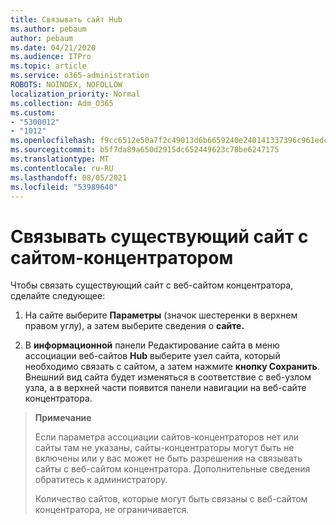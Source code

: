 ```yaml
---
title: Связывать сайт Hub
ms.author: pebaum
author: pebaum
ms.date: 04/21/2020
ms.audience: ITPro
ms.topic: article
ms.service: o365-administration
ROBOTS: NOINDEX, NOFOLLOW
localization_priority: Normal
ms.collection: Adm_O365
ms.custom:
- "5300012"
- "1012"
ms.openlocfilehash: f9cc6512e50a7f2c49013d6b6659240e240141337396c961edc04225e130f54b
ms.sourcegitcommit: b5f7da89a650d2915dc652449623c78be6247175
ms.translationtype: MT
ms.contentlocale: ru-RU
ms.lasthandoff: 08/05/2021
ms.locfileid: "53989640"
---
```

# <a name="associate-existing-site-with-a-hub-site"></a>Связывать существующий сайт с сайтом-концентратором

Чтобы связать существующий сайт с веб-сайтом концентратора, сделайте следующее:
  
1. На сайте выберите **Параметры** (значок шестеренки в верхнем правом углу), а затем выберите сведения о **сайте.**

2. В **информационной** панели Редактирование сайта в меню ассоциации веб-сайтов **Hub** выберите узел сайта, который необходимо связать с сайтом, а затем нажмите **кнопку Сохранить**. Внешний вид сайта будет изменяться в соответствие с веб-узлом узла, а в верхней части появится панели навигации на веб-сайте концентратора.

>**Примечание**
>
>Если параметра ассоциации сайтов-концентраторов нет или сайты там не указаны, сайты-концентраторы могут быть не включены или у вас может не быть разрешения на связывать сайты с веб-сайтом концентратора. Дополнительные сведения обратитесь к администратору.
>
>Количество сайтов, которые могут быть связаны с веб-сайтом концентратора, не ограничивается.
  